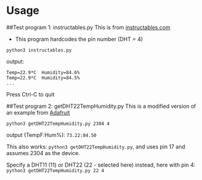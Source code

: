 # Usage

##Test program 1: instructables.py
This is from [instructables.com](https://www.instructables.com/Raspberry-Pi-Tutorial-How-to-Use-the-DHT-22/)
- This program hardcodes the pin number (DHT = 4)

`python3 instructables.py`

output:
```
Temp=22.9*C  Humidity=84.6%
Temp=22.9*C  Humidity=84.5%
...
```
Press Ctrl-C to quit

##Test program 2: getDHT22TempHumidity.py
This is a modified version of an example from [Adafruit](https://github.com/adafruit/Adafruit_Python_DHT.git)

`python3 getDHT22TempHumidity.py 2304 4`

output (TempF:Hum%):
`73.22:84.50`

This also works:
`python3 getDHT22TempHumidity.py`, and uses pin 17 and assumes 2304 as the device.

Specify a DHT11 (11) or DHT22 (22 - selected here) instead, here with pin 4:
`python3 getDHT22TempHumidity.py 22 4`
